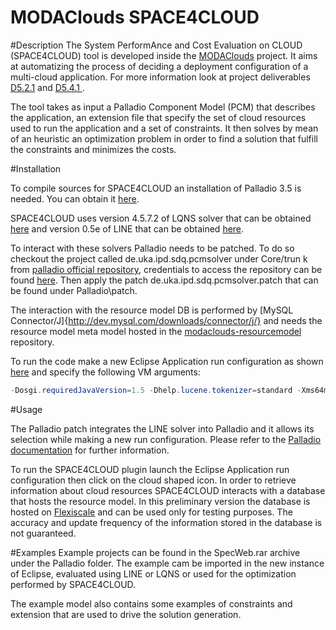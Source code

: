 MODAClouds SPACE4CLOUD
==========================

#Description
The System PerformAnce and Cost Evaluation on CLOUD (SPACE4CLOUD) tool is developed inside the [MODAClouds](http://www.modaclouds.eu/) project. It aims at automatizing the process of deciding a deployment configuration of a multi-cloud application. For more information look at project deliverables [D5.2.1](http://www.modaclouds.eu/wp-content/uploads/2012/09/MODAClouds_D5.2.1_MODACloudMLQoSAbstractionsAndPredictionModelsSpecificationInitialVersion.pdf) and [D5.4.1 ](http://www.modaclouds.eu/wp-content/uploads/2012/09/MODAClouds_D5.4.1_PredictionAndCostAssessmentToolProofOfConcept.pdf). 

The tool takes as input a Palladio Component Model (PCM) that describes the application, an extension file that specify the set of cloud resources used to run the application and a set of constraints. It then solves by mean of an heuristic an optimization problem in order to find a solution that fulfill the constraints and minimizes the costs. 

#Installation

To compile sources for SPACE4CLOUD an installation of Palladio 3.5 is needed. You can obtain it [here](http://www.palladio-simulator.com/tools/download/).

SPACE4CLOUD uses version 4.5.7.2 of LQNS solver that can be obtained [here](http://www.sce.carleton.ca/rads/lqns/lqn-documentation/) and version 0.5e of LINE that can be obtained [here](http://code.google.com/p/line/). 

To interact with these solvers Palladio needs to be patched. To do so checkout the project called de.uka.ipd.sdq.pcmsolver under Core/trun k from [palladio official repository](https://svnserver.informatik.kit.edu/i43/svn/code/Palladio/Core/trunk/Solver/de.uka.ipd.sdq.pcmsolver/), credentials to access the repository can be found [here](https://sdqweb.ipd.kit.edu/wiki/Palladio_Component_Model).
Then apply the patch de.uka.ipd.sdq.pcmsolver.patch that can be found under Palladio\patch. 

The interaction with the resource model DB is performed by [MySQL Connector/J]{http://dev.mysql.com/downloads/connector/j/} and needs the resource model meta model hosted in the [modaclouds-resourcemodel](https://github.com/deib-polimi/modaclouds-resourcemodel) repository. 

To run the code make a new Eclipse Application run configuration as shown [here](http://help.eclipse.org/juno/index.jsp?topic=%2Forg.eclipse.pde.doc.user%2Fguide%2Ftools%2Flaunchers%2Feclipse_application_launcher.htm) and specify the following VM arguments:
```java
-Dosgi.requiredJavaVersion=1.5 -Dhelp.lucene.tokenizer=standard -Xms64m -Xmx512m -XX:+CMSClassUnloadingEnabled -XX:MaxPermSize=128M
```

#Usage

The Palladio patch integrates the LINE solver into Palladio and it allows its selection while making a new run configuration. Please refer to the [Palladio documentation](https://sdqweb.ipd.kit.edu/wiki/Palladio_Component_Model/Documentation,_Tutorials,_and_Screencasts) for further information. 

To run the SPACE4CLOUD plugin launch the Eclipse Application run configuration then click on the cloud shaped icon.
In order to retrieve information about cloud resources SPACE4CLOUD interacts with a database that hosts the resource model. In this preliminary version the database is hosted on [Flexiscale](http://www.flexiscale.com/) and can be used only for testing purposes. The accuracy and update frequency of the information stored in the database is not guaranteed. 

#Examples
Example projects can be found in the SpecWeb.rar archive under the Palladio folder. The example cam be imported in the new instance of Eclipse, evaluated using LINE or LQNS or used for the optimization performed by SPACE4CLOUD. 

The example model also contains some examples of constraints and extension that are used to drive the solution generation. 
